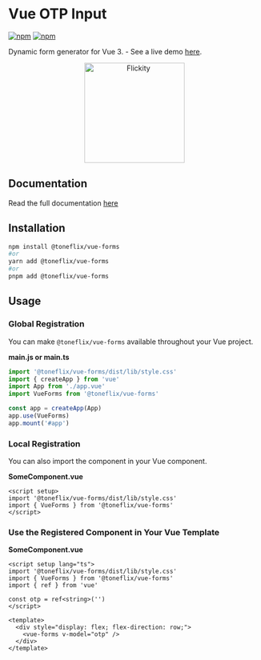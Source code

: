 # Vue OTP Input

[![npm](https://img.shields.io/npm/v/@toneflix/vue-forms.svg?style=flat-square)](https://www.npmjs.com/package/@toneflix/vue-forms)
[![npm](https://img.shields.io/npm/dt/@toneflix/vue-forms.svg?style=flat-square)](https://www.npmjs.com/package/@toneflix/vue-forms)

Dynamic form generator for Vue 3. - See a live demo [here](https://toneflix.github.io/vue-component-pack/vue-forms/demo.html).

<p align="center">
    <img width="200" src="https://toneflix.github.io/vue-component-pack/vue-forms/images/banner.png" alt="Flickity">
    <!--<img width="200" src="https://vuejs.org/images/logo.png" alt="Vue.js">-->
</p>

## Documentation

Read the full documentation [here](https://toneflix.github.io/vue-component-pack/vue-forms/)

## Installation

```bash
npm install @toneflix/vue-forms
#or
yarn add @toneflix/vue-forms
#or
pnpm add @toneflix/vue-forms
```

## Usage

### Global Registration

You can make `@toneflix/vue-forms` available throughout your Vue project.

**main.js or main.ts**

```js
import '@toneflix/vue-forms/dist/lib/style.css'
import { createApp } from 'vue'
import App from './app.vue'
import VueForms from '@toneflix/vue-forms'

const app = createApp(App)
app.use(VueForms)
app.mount('#app')
```

### Local Registration

You can also import the component in your Vue component.

**SomeComponent.vue**

```vue
<script setup>
import '@toneflix/vue-forms/dist/lib/style.css'
import { VueForms } from '@toneflix/vue-forms'
</script>
```

### Use the Registered Component in Your Vue Template

**SomeComponent.vue**

```vue
<script setup lang="ts">
import '@toneflix/vue-forms/dist/lib/style.css'
import { VueForms } from '@toneflix/vue-forms'
import { ref } from 'vue'

const otp = ref<string>('')
</script>

<template>
  <div style="display: flex; flex-direction: row;">
    <vue-forms v-model="otp" />
  </div>
</template>
```
